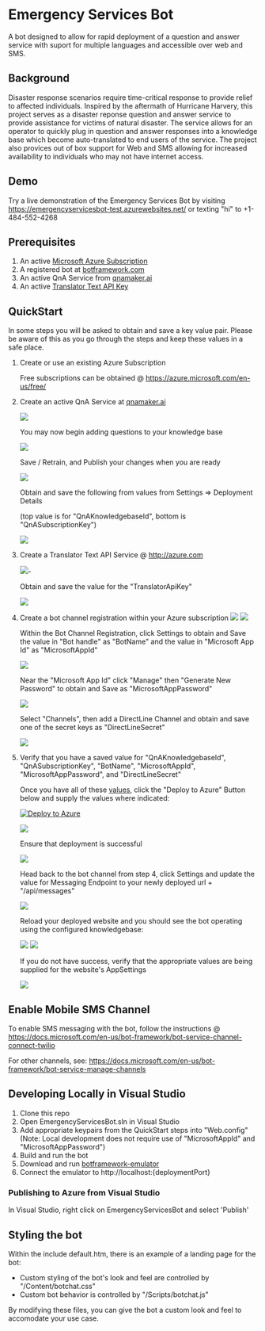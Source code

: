 # Emergency Services Bot

A bot designed to allow for rapid deployment of a question and answer service with suport for multiple languages and accessible over web and SMS.

## Background

Disaster response scenarios require time-critical response to provide relief to affected individuals.  Inspired by the aftermath of Hurricane Harvery, this project serves as a disaster reponse question and answer service to provide assistance for victims of natural disaster.  The service allows for an operator to quickly plug in question and answer responses into a knowledge base which become auto-translated to end users of the service. The project also provices out of box support for Web and SMS allowing for increased availability to individuals who may not have internet access. 

## Demo

Try a live demonstration of the Emergency Services Bot by visiting https://emergencyservicesbot-test.azurewebsites.net/ or texting "hi" to +1-484-552-4268

## Prerequisites

1.  An active [Microsoft Azure Subscription](http://azure.com)
2.  A registered bot at [botframework.com](https://dev.botframework.com/) 
3.  An active QnA Service from [qnamaker.ai](http://qnamaker.ai)
4.  An active [Translator Text API Key](https://www.microsoft.com/en-us/translator)

## QuickStart

In some steps you will be asked to obtain and save a key value pair.  Please be aware of this as you go through the steps and keep these values in a safe place.

1. Create or use an existing Azure Subscription 
    
    Free subscriptions can be obtained @ https://azure.microsoft.com/en-us/free/

2. Create an active QnA Service at [qnamaker.ai](http://qnamaker.ai)
    
    <img src="/Assets/CreateQnAService.PNG">
    
    You may now begin adding questions to your knowledge base
    
    <img src="/Assets/CreateQnAPair.PNG">

    Save / Retrain, and Publish your changes when you are ready

    <img src="/Assets/QnAPublish.PNG">

    Obtain and save the following from values from Settings => Deployment Details 
    
    (top value is for "QnAKnowledgebaseId", bottom is "QnASubscriptionKey")

    <img src="/Assets/GetQnAKeys.PNG">

3.  Create a Translator Text API Service @ http://azure.com 
    
     <img src="/Assets/TranslatorTextRegistration.PNG">-
    
    Obtain and save the value for the "TranslatorApiKey"
    
    <img src="/Assets/TranslatorTextKeys.PNG">
    
4. Create a bot channel registration within your Azure subscription 
    <img src="/Assets/CreateBotChannelRegistration.PNG"> 
    <img src="/Assets/BotChannelRegistration.PNG"> 

    Within the Bot Channel Registration, click Settings to obtain and Save the value in "Bot handle" as "BotName" and the value in "Microsoft App Id" as "MicrosoftAppId"

    <img src="/Assets/BotChannelSettings.PNG">

    Near the "Microsoft App Id" click "Manage" then "Generate New Password" to obtain and Save as "MicrosoftAppPassword"

    <img src="/Assets/BotChannelPassword.PNG">
    
    Select "Channels", then add a DirectLine Channel and obtain and save one of the secret keys as "DirectLineSecret"
    
    <img src="/Assets/BotChannelDirectLine.PNG">

5. Verify that you have a saved value for "QnAKnowledgebaseId", "QnASubscriptionKey", "BotName", "MicrosoftAppId", "MicrosoftAppPassword", and "DirectLineSecret"
    
    Once you have all of these [values](./Docs/azure-deploy-parameters.md), click the "Deploy to Azure" Button below and supply the values where indicated:
    
    [![Deploy to Azure](http://azuredeploy.net/deploybutton.png)](https://azuredeploy.net/)
    
    <img src="/Assets/DeployToAzure.PNG">
    
    Ensure that deployment is successful
    
    <img src="/Assets/DeployToAzureSuccess.PNG">
    
    Head back to the bot channel from step 4, click Settings and update the value for Messaging Endpoint to your newly deployed url + "/api/messages"
    
    <img src="/Assets/UpdateBotChannel.PNG">
    
    Reload your deployed website and you should see the bot operating using the configured knowledgebase:
    
    <img src="/Assets/BotWebPage.PNG">
    
    <img src="/Assets/BotWebPageVerify.PNG">
    
    If you do not have success, verify that the appropriate values are being supplied for the website's AppSettings
    
    <img src="/Assets/VerifyAppSettings.PNG">

## Enable Mobile SMS Channel

To enable SMS messaging with the bot, follow the instructions @ https://docs.microsoft.com/en-us/bot-framework/bot-service-channel-connect-twilio

For other channels, see: https://docs.microsoft.com/en-us/bot-framework/bot-service-manage-channels

## Developing Locally in Visual Studio

1. Clone this repo
2. Open EmergencyServicesBot.sln in Visual Studio
3. Add appropriate keypairs from the QuickStart steps into "Web.config" (Note: Local development does not require use of "MicrosoftAppId" and "MicrosoftAppPassword")
4. Build and run the bot
5. Download and run [botframework-emulator](https://emulator.botframework.com/)
6. Connect the emulator to http://localhost:{deploymentPort}

### Publishing to Azure from Visual Studio

In Visual Studio, right click on EmergencyServicesBot and select 'Publish'

## Styling the bot

Within the include default.htm, there is an example of a landing page for the bot: 

* Custom styling of the bot's look and feel are controlled by "/Content/botchat.css"
* Custom bot behavior is controlled by "/Scripts/botchat.js"

By modifying these files, you can give the bot a custom look and feel to accomodate your use case.



